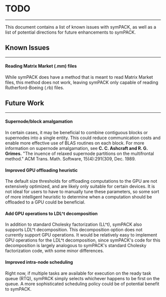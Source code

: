 # TODO
----------
This document contains a list of known issues with symPACK, as well as a list of potential directions for future enhancements to symPACK.

## Known Issues
----------
#### Reading Matrix Market (.mm) files
While symPACK does have a method that is meant to read Matrix Market files, this method does not work, leaving symPACK only capable of reading Rutherford-Boeing (.rb) files.

## Future Work
----------
#### Supernode/block amalgamation 
In certain cases, it may be beneficial to combine contiguous blocks or supernodes into a single entity. This could reduce communication costs and enable more effective use of BLAS routines on each block. 
For more information on supernode amalgamation, see **C. C. Ashcraft and R. G. Grimes.** "The inuence of relaxed supernode partitions on the multifrontal method." ACM Trans. Math. Software, 15(4):291{309, Dec. 1989.

#### Improved GPU offloading heuristic 
The default size thresholds for offloading computations to the GPU are not extensively optimized, and are likely only suitable for certain devices. It is not ideal for users to have to manually tune these parameters, so some sort of more intelligent heuristic to determine
when a computation should be offloaded to a GPU could be beneficial.

#### Add GPU operations to LDL^t decomposition
In addition to standard Cholesky factorization (LL^t), symPACK also supports LDL^t decomposition. This decomposition option does not currently support GPU operations.
It would be relatively easy to implement GPU operations for the LDL^t decomposition, since symPACK's code for this decomposition is largely analogous to symPACK's standard Cholesky factorization code, with some minor differences.

#### Improved intra-node scheduling
Right now, if multiple tasks are available for execution on the ready task queue (RTQ), symPACK simply selects whichever happens to be first on the queue. 
A more sophisticated scheduling policy could be of potential benefit to symPACK.
